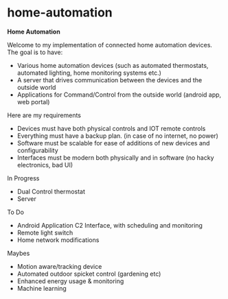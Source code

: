 # home-automation

**Home Automation**

Welcome to my implementation of connected home automation devices. The goal is to have:
- Various home automation devices (such as automated thermostats, automated lighting, home monitoring systems etc.)
- A server that drives communication between the devices and the outside world
- Applications for Command/Control from the outside world (android app, web portal)

Here are my requirements
- Devices must have both physical controls and IOT remote controls
- Everything must have a backup plan. (in case of no internet, no power)
- Software must be scalable for ease of additions of new devices and configurability
- Interfaces must be modern both physically and in software (no hacky electronics, bad UI)

In Progress
- Dual Control thermostat
- Server

To Do
- Android Application C2 Interface, with scheduling and monitoring
- Remote light switch
- Home network modifications

Maybes
- Motion aware/tracking device
- Automated outdoor spicket control (gardening etc)
- Enhanced energy usage & monitoring
- Machine learning
